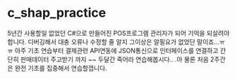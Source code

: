 # c_shap_practice
5년간 사용할일 없었던 C#으로 만들어진 POS프로그램 관리자가 되어 기억을 되살려야 합니다. 디버깅해서 대충 오류나 수정할 줄 알지 그이상은 알필요가 없었단 말이죠...ㅠㅠ 아주 기초 연습부터 결제관련 API연동에 JSON통신으로 인터페이스를 연결하고 간단히 판매데이터 주고받기 까지 ~~ 두달간 죽어라 연습해봅시다.. .아 물론 처음 2주간은 완전 기초를 집중해서 연습할껍니다.
